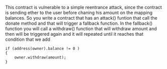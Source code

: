 This contract is vulnerable to a simple reentrance attack, since the contract is sending ether to the user before chaning his amount on the mapping balances. So you write a contract that has an attack() funtion that call the donate method and that will trigger a fallback function. In the fallback() function you will call a withdraw() function that will withdraw amount and then will be triggered again and it will repeated until it reaches that condition that we add 
```solidity
if (address(owner).balance != 0 )
{
    owner.withdraw(amount); 
}
```